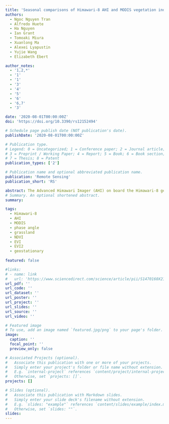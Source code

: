 ```yaml
---
title: 'Seasonal comparisons of Himawari-8 AHI and MODIS vegetation indices over latitudinal Australian grassland sites'
authors:
  - Ngoc Nguyen Tran
  - Alfredo Huete
  - Ha Nguyen
  - Ian Grant
  - Tomoaki Miura
  - Xuanlong Ma
  - Alexei Lyapustin
  - Yujie Wang 
  - Elizabeth Ebert

author_notes:
  - '1,2,*'
  - '1'
  - '1'
  - '3'
  - '4'
  - '5'
  - '6'
  - '6,7'
  - '3'

date: '2020-08-01T00:00:00Z'
doi: 'https://doi.org/10.3390/rs12152494'

# Schedule page publish date (NOT publication's date).
publishDate: '2020-08-01T00:00:00Z'

# Publication type.
# Legend: 0 = Uncategorized; 1 = Conference paper; 2 = Journal article;
# 3 = Preprint / Working Paper; 4 = Report; 5 = Book; 6 = Book section;
# 7 = Thesis; 8 = Patent
publication_types: ['2']

# Publication name and optional abbreviated publication name.
publication: 'Remote Sensing'
publication_short: 'RS'

abstract: The Advanced Himawari Imager (AHI) on board the Himawari-8 geostationary (GEO) satellite offers comparable spectral and spatial resolutions as low earth orbiting (LEO) sensors such as the Moderate Resolution Imaging Spectroradiometer (MODIS) and Visible Infrared Imaging Radiometer Suite (VIIRS) sensors, but with hypertemporal image acquisition capability. This raises the possibility of improved monitoring of highly dynamic ecosystems, such as grasslands, including fine-scale phenology retrievals from vegetation index (VI) time series. However, identifying and understanding how GEO VI temporal profiles would be different from traditional LEO VIs need to be evaluated, especially with the new generation of geostationary satellites, with unfamiliar observation geometries not experienced with MODIS, VIIRS, or Advanced Very High Resolution Radiometer (AVHRR) VI time series data. The objectives of this study were to investigate the variations in AHI reflectances and normalized difference vegetation index (NDVI), enhanced vegetation index (EVI), and two-band EVI (EVI2) in relation to diurnal phase angle variations, and to compare AHI VI seasonal datasets with MODIS VIs (standard and sun and view angle-adjusted VIs) over a functional range of dry grassland sites in eastern Australia. Strong NDVI diurnal variations and negative NDVI hotspot effects were found due to differential red and NIR band sensitivities to diurnal phase angle changes. In contrast, EVI and EVI2 were nearly insensitive to diurnal phase angle variations and displayed nearly flat diurnal profiles without noticeable hotspot influences. At seasonal time scales, AHI NDVI values were consistently lower than MODIS NDVI values, while AHI EVI and EVI2 values were significantly higher than MODIS EVI and EVI2 values, respectively. We attributed the cross-sensor differences in VI patterns to the year-round smaller phase angles and backscatter observations from AHI, in which the sunlit canopies induced a positive EVI/ EVI2 response and negative NDVI response. BRDF adjustments of MODIS VIs to solar noon and to the oblique view zenith angle of AHI resulted in strong cross-sensor convergence of VI values (R2 > 0.94, mean absolute difference <0.02). These results highlight the importance of accounting for cross-sensor observation geometries for generating compatible AHI and MODIS annual VI time series. The strong agreement found in this study shows promise in cross-sensor applications and suggests that a denser time series can be formed through combined GEO and LEO measurement synergies.
# Summary. An optional shortened abstract.
summary: 

tags:
  - Himawari-8
  - AHI
  - MODIS
  - phase angle
  - grassland
  - NDVI
  - EVI
  - EVI2
  - geostationary
  
featured: false

#links:
# - name: link
#   url: 'https://www.sciencedirect.com/science/article/pii/S1470160X21006658'
url_pdf: ''
url_code: ''
url_dataset: ''
url_poster: ''
url_project: ''
url_slides: ''
url_source: ''
url_video: ''

# Featured image
# To use, add an image named `featured.jpg/png` to your page's folder.
image:
  caption: ''
  focal_point: ''
  preview_only: false

# Associated Projects (optional).
#   Associate this publication with one or more of your projects.
#   Simply enter your project's folder or file name without extension.
#   E.g. `internal-project` references `content/project/internal-project/index.md`.
#   Otherwise, set `projects: []`.
projects: []

# Slides (optional).
#   Associate this publication with Markdown slides.
#   Simply enter your slide deck's filename without extension.
#   E.g. `slides: "example"` references `content/slides/example/index.md`.
#   Otherwise, set `slides: ""`.
slides:
---
```


